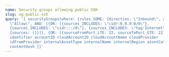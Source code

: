 ```yaml
---
name: Security groups allowing public SSH
slug: sg-public-ssh
query: '{ securityGroups(where: {rules_SOME: {direction: \"Inbound\", action:
  \"Allow\", AND: [{OR: [{sources_INCLUDES: \"cidr:0.0.0.0/0\"},
  {sources_INCLUDES: \"cidr:::/0\"}, {sources_INCLUDES: \"tag:Internet\"},
  {sources: []}]}, {OR: [{sourceFromPort_LTE: 22, sourceToPort_GTE: 22}]}]}}) {
  identifier accountID cloudAccountID cloudAccountName cloudProvider
  idFromProvider internalAssetType internalName internalRegion assetCategory
  contentHash }}'
---
```

